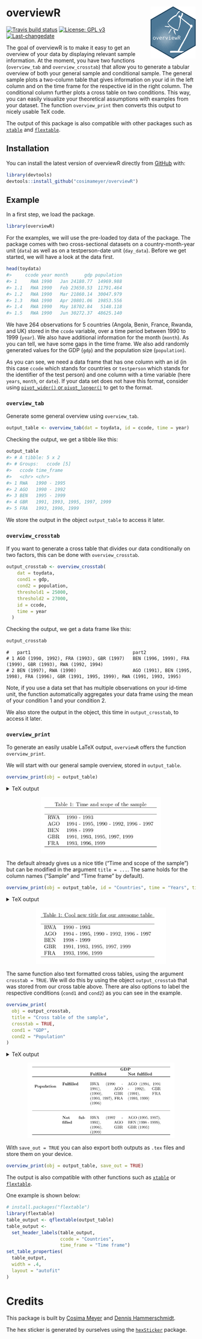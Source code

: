 
<!-- README.md is generated from README.Rmd. Please edit that file -->

# overviewR <img src='man/figures/logo.png' align="right" height="139" />

<!-- badges: start -->

[![Travis build
status](https://travis-ci.com/cosimameyer/overviewR.svg?branch=master)](https://travis-ci.com/cosimameyer/overviewR)
[![License: GPL
v3](https://img.shields.io/badge/License-GPLv3-blue.svg)](https://www.gnu.org/licenses/gpl-3.0)
[![Last-changedate](https://img.shields.io/badge/last%20change-2020--06--19-yellowgreen.svg)](/commits/master)
<!-- [![Lifecycle: maturing](https://img.shields.io/badge/lifecycle-maturing-blue.svg)](https://www.tidyverse.org/lifecycle/#maturing) -->
<!-- badges: end -->

The goal of overviewR is to make it easy to get an overview of your data
by displaying relevant sample information. At the moment, you have two
functions (`overview_tab` and `overview_crosstab`) that allow you to
generate a tabular overview of both your general sample and conditional
sample. The general sample plots a two-column table that gives
information on your id in the left column and on the time frame for the
respective id in the right column. The conditional column further plots
a cross table on two conditions. This way, you can easily visualize your
theoretical assumptions with examples from your dataset. The function
`overview_print` then converts this output to nicely usable TeX code.

The output of this package is also compatible with other packages such
as [`xtable`](https://cran.r-project.org/web/packages/xtable/xtable.pdf)
and
[`flextable`](https://cran.r-project.org/web/packages/flextable/vignettes/overview.html).

## Installation

You can install the latest version of overviewR directly from
[GitHub](https://github.com/cosimameyer/overviewR) with:

``` r
library(devtools)
devtools::install_github("cosimameyer/overviewR")
```

<!--[CRAN](https://CRAN.R-project.org) with:
``` r
install.packages("overviewR")
```
-->

## Example

In a first step, we load the package.

``` r
library(overviewR)
```

For the examples, we will use the pre-loaded toy data of the package.
The package comes with two cross-sectional datasets on a
country-month-year unit (`data`) as well as on a testperson-date unit
(`day_data`). Before we get started, we will have a look at the data
first.

``` r
head(toydata)
#>     ccode year month      gdp population
#> 1     RWA 1990   Jan 24180.77  14969.988
#> 1.1   RWA 1990   Feb 23650.53  11791.464
#> 1.2   RWA 1990   Mar 21860.14  30047.979
#> 1.3   RWA 1990   Apr 20801.06  19853.556
#> 1.4   RWA 1990   May 18702.84   5148.118
#> 1.5   RWA 1990   Jun 30272.37  48625.140
```

<!-- ``` -->

<!--     ccode   year   month  gdp       population -->

<!--     RWA     1990   Jan    24180.77  14969.988 -->

<!--     RWA     1990   Feb    23650.53  11791.464 -->

<!--     RWA     1990   Mar    21860.14  30047.979 -->

<!--     RWA     1990   Apr    20801.06  19853.556 -->

<!--     RWA     1990   May    18702.84   5148.118 -->

<!--     RWA     1990   Jun    30272.37  48625.140 -->

<!-- ``` -->

We have 264 observations for 5 countries (Angola, Benin, France, Rwanda,
and UK) stored in the `ccode` variable, over a time period between 1990
to 1999 (`year`). We also have additional information for the month
(`month`). As you can tell, we have some gaps in the time frame. We also
add randomly generated values for the GDP (`gdp`) and the population
size (`population`).

<!-- Before we delve into the functions, we need some data to showcase the magic that ```overviewR``` can perform. We have 19 observations for 5 countries (Rwanda, Angola, Benin, UK, and France) stored in the ```ccode``` variable, over a time period between 1990 to 1999 (```year```). As you can tell, we have some gaps in the time frame. We also add randomly generated values for the GDP (```gdp```) and the population size (```population```). -->

<!-- ```{r example} -->

<!-- # Generate some data -->

<!-- # Set a seed to make it reproducable -->

<!-- set.seed(68163) -->

<!-- df_combined <- data.frame( -->

<!--   # Countries -->

<!--   ccode  = c( -->

<!--     rep("RWA", 4), -->

<!--     rep("AGO", 8), -->

<!--     rep("BEN", 2), -->

<!--     rep("GBR", 5), -->

<!--     rep("FRA", 3) -->

<!--   ), -->

<!--   # Time frame -->

<!--   year = -->

<!--     c( -->

<!--       seq(1990, 1995), -->

<!--       seq(1990, 1992), -->

<!--       seq(1995, 1999), -->

<!--       seq(1991, 1999, by = 2), -->

<!--       seq(1993, 1999, by = 3) -->

<!--     ), -->

<!--   # GDP -->

<!--   gdp = -->

<!--     runif(22, 10000, 40000), -->

<!--   # Population -->

<!--   population = -->

<!--     runif(22, 100, 50000), -->

<!--   stringsAsFactors = FALSE -->

<!-- )  -->

<!-- ``` -->

<!-- Let's have a first look at the data: -->

<!-- ```{r} -->

<!-- head(df_combined) -->

<!-- ``` -->

As you can see, we need a data frame that has one column with an id (in
this case `ccode` which stands for countries or `testperson` which
stands for the identifier of the test person) and one column with a time
variable (here `years`, `month`, or `date`). If your data set does not
have this format, consider using [`pivot_wider()` or
`pivot_longer()`](https://tidyr.tidyverse.org/reference/pivot_longer.html)
to get to the format.

### `overview_tab`

Generate some general overview using `overview_tab`.

``` r
output_table <- overview_tab(dat = toydata, id = ccode, time = year)
```

Checking the output, we get a tibble like this:

``` r
output_table
#> # A tibble: 5 x 2
#> # Groups:   ccode [5]
#>   ccode time_frame                  
#>   <chr> <chr>                       
#> 1 RWA   1990 - 1995                 
#> 2 AGO   1990 - 1992                 
#> 3 BEN   1995 - 1999                 
#> 4 GBR   1991, 1993, 1995, 1997, 1999
#> 5 FRA   1993, 1996, 1999
```

<!-- ``` -->

<!-- # ccode   time_frame -->

<!-- # RWA      1990 - 1995          -->

<!-- # AGO      1990 - 1992          -->

<!-- # BEN      1995 - 1999          -->

<!-- # GBR      1991, 1993, 1995, 1997, 1999             -->

<!-- # FRA      1993, 1996, 1999 -->

<!-- ``` -->

We store the output in the object `output_table` to access it later.
<!-- This function automatically generates an object and stores it in your environment so that you can access it later. -->

### `overview_crosstab`

If you want to generate a cross table that divides our data
conditionally on two factors, this can be done with `overview_crosstab`.

``` r
output_crosstab <- overview_crosstab(
    dat = toydata,
    cond1 = gdp,
    cond2 = population,
    threshold1 = 25000,
    threshold2 = 27000,
    id = ccode,
    time = year
  )
```

Checking the output, we get a data frame like this:

``` r
output_crosstab
```

    #   part1                                      part2
    # 1 AGO (1990, 1992), FRA (1993), GBR (1997)   BEN (1996, 1999), FRA (1999), GBR (1993), RWA (1992, 1994)
    # 2 BEN (1997), RWA (1990)                     AGO (1991), BEN (1995, 1998), FRA (1996), GBR (1991, 1995, 1999), RWA (1991, 1993, 1995)

Note, if you use a data set that has multiple observations on your
id-time unit, the function automatically aggregates your data frame
using the mean of your condition 1 and your condition 2.

We also store the output in the object, this time in `output_crosstab`,
to access it later.

<!-- The resulting data frame is again stored as an object in your environment so that you can access it later. -->

### `overview_print`

To generate an easily usable LaTeX output, `overviewR` offers the
function `overview_print`.

We will start with our general sample overview, stored in
`output_table`.

``` r
overview_print(obj = output_table)
```

<details>

<summary>TeX output</summary>

``` r
overview_print(obj = output_table)
#> % Overview table generated in R version 4.0.0 (2020-04-24) using overviewR 
#>  \begin{table}[ht] 
#>  \centering 
#>  \caption{Time and scope of the sample} 
#>  \begin{tabular}{ll} 
#>  \hline 
#> Sample & Time frame \\ \hline 
#>  RWA & 1990 - 1995 \\ AGO & 1990 - 1992 \\ BEN & 1995 - 1999 \\ GBR & 1991, 1993, 1995, 1997, 1999 \\ FRA & 1993, 1996, 1999 \\ \hline 
#>  \end{tabular} 
#>  \end{table}
```

<!-- ``` -->

<!-- % Overview table generated in R version 4.0.0 (2020-04-24) using overviewR  -->

<!--  \begin{table}[ht]  -->

<!--  \centering  -->

<!--  \caption{Time and scope of the sample}  -->

<!--  \begin{tabular}{ll}  -->

<!--  \hline  -->

<!-- Sample & Time frame \\ \hline  -->

<!--  RWA & 1990 - 1995 \\ AGO & 1990 - 1992 \\ BEN & 1995 - 1999 \\ GBR & 1991, 1993, 1995, 1997, 1999 \\ FRA & 1993, 1996, 1999 \\ \hline  -->

<!--  \end{tabular}  -->

<!--  \end{table}  -->

<!-- ``` -->

</details>

<p align="center">

<img src='man/figures/example1.png' height="150"/>

</p>

The default already gives us a nice title (“Time and scope of the
sample”) but can be modified in the argument `title = ...`. The same
holds for the column names (“Sample” and “Time frame” by default).

``` r
overview_print(obj = output_table, id = "Countries", time = "Years", title = "Cool new title for our awesome table")
```

<details>

<summary>TeX output</summary>

``` r
overview_print(obj = output_table, id = "Countries", time = "Years", title = "Cool new title for our awesome table")
#> % Overview table generated in R version 4.0.0 (2020-04-24) using overviewR 
#>  \begin{table}[ht] 
#>  \centering 
#>  \caption{Cool new title for our awesome table} 
#>  \begin{tabular}{ll} 
#>  \hline 
#> Countries & Years \\ \hline 
#>  RWA & 1990 - 1995 \\ AGO & 1990 - 1992 \\ BEN & 1995 - 1999 \\ GBR & 1991, 1993, 1995, 1997, 1999 \\ FRA & 1993, 1996, 1999 \\ \hline 
#>  \end{tabular} 
#>  \end{table}
```

<!-- ``` -->

<!-- % Overview table generated in R version 4.0.0 (2020-04-24) using overviewR  -->

<!--  \begin{table}[ht]  -->

<!--  \centering  -->

<!--  \caption{Cool new title for our awesome table}  -->

<!--  \begin{tabular}{ll}  -->

<!--  \hline  -->

<!-- Countries & Years \\ \hline  -->

<!--  RWA & 1990 - 1995 \\ AGO & 1990 - 1992 \\ BEN & 1995 - 1999 \\ GBR & 1991, 1993, 1995, 1997, 1999 \\ FRA & 1993, 1996, 1999 \\ \hline  -->

<!--  \end{tabular}  -->

<!--  \end{table}  -->

<!-- ``` -->

</details>

<p align="center">

<img src='man/figures/example2.png' height="150"/>

</p>

The same function also text formatted cross tables, using the argument
`crosstab = TRUE`. We will do this by using the object `output_crosstab`
that was stored from our cross table above. There are also options to
label the respective conditions (`cond1` and `cond2`) as you can see in
the example.

``` r
overview_print(
  obj = output_crosstab,
  title = "Cross table of the sample",
  crosstab = TRUE,
  cond1 = "GDP",
  cond2 = "Population"
)
```

<details>

<summary>TeX output</summary>

``` r
overview_print(
  obj = output_crosstab,
  title = "Cross table of the sample",
  crosstab = TRUE,
  cond1 = "GDP",
  cond2 = "Population"
)
#> % Overview table generated in R version 4.0.0 (2020-04-24) using overviewR 
#>  % Please add the following required packages to your document preamble: 
#>  % \usepackage{multirow} 
#>  % \usepackage{tabularx} 
#>  % \newcolumntype{b}{X} 
#>  % \newcolumntype{s}{>{\hsize=.5\hsize}X} 
#>  \begin{table}[ht] 
#>  \caption{Cross table of the sample} 
#>  \begin{tabularx}{\textwidth}{ssbb} 
#>  \hline & & 
#>  \multicolumn{2}{c}{\textbf{GDP}} \\  & & \textbf{Fulfilled} & 
#>  \textbf{Not fulfilled} \\ \hline \\ 
#>  \multirow{2}{*}{\textbf{Population}} & \textbf{Fulfilled} & 
#>  AGO (1990, 1992), FRA (1993), GBR (1997) & BEN (1996, 1999), FRA (1999), GBR (1993), RWA (1992, 1994)\\  \\ \hline \\ 
#>  & \textbf{Not fulfilled} &  BEN (1997), RWA (1990) & AGO (1991), BEN (1995, 1998), FRA (1996), GBR (1991, 1995, 1999), RWA (1991, 1993, 1995)\\  \hline \\ 
#>  \end{tabularx} 
#>  \end{table}
```

<!-- ``` -->

<!-- % Overview table generated in R version 3.6.3 (2020-02-29) using overviewR  -->

<!--  % Please add the following required packages to your document preamble:  -->

<!--  % \usepackage{multirow}  -->

<!--  % \usepackage{tabularx}  -->

<!--  % \newcolumntype{b}{X}  -->

<!--  % \newcolumntype{s}{>{\hsize=.5\hsize}X}  -->

<!--  \begin{table}[]  -->

<!--  \begin{tabularx}{\textwidth}{ssbb}  -->

<!--  \hline & &  -->

<!--  \multicolumn{2}{c}{\textbf{GDP}} \\  & & \textbf{Fulfilled} &  -->

<!--  \textbf{Not fulfilled} \\ \hline \\ \multirow{2}{*}{\textbf{Population}} & \textbf{Fulfilled} &  -->

<!--  RWA (1990 - 1991), AGO (1990), GBR (1993, 1997), FRA (1996) & AGO (1994, 1991 - 1992), GBR (1991), FRA (1993, 1999)\\  \\ \hline \\ & \textbf{Not fulfilled} &  RWA (1992 - 1993), AGO (1996), GBR (1999) & AGO (1995, 1997), BEN (1998 - 1999), GBR (1995)\\  \hline \\ \end{tabularx}  -->

<!--  \end{table}  -->

<!-- ``` -->

</details>

<p align="center">

<img src='man/figures/example3.png' height="200"/>

</p>

With `save_out = TRUE` you can also export both outputs as `.tex` files
and store them on your device.

``` r
overview_print(obj = output_table, save_out = TRUE)
```

The output is also compatible with other functions such as
[`xtable`](https://cran.r-project.org/web/packages/xtable/xtable.pdf) or
[`flextable`](https://cran.r-project.org/web/packages/flextable/vignettes/overview.html).

One example is shown below:

``` r
# install.packages("flextable")
library(flextable)
table_output <- qflextable(output_table)
table_output <-
  set_header_labels(table_output,   
                    ccode = "Countries",
                    time_frame = "Time frame")
set_table_properties(
  table_output,
  width = .4,
  layout = "autofit"
)
```

# Credits

This package is built by [Cosima Meyer](https://cosimameyer.github.io)
and [Dennis Hammerschmidt](http://dennis-hammerschmidt.rbind.io).

The hex sticker is generated by ourselves using the
[`hexSticker`](https://github.com/GuangchuangYu/hexSticker) package.
